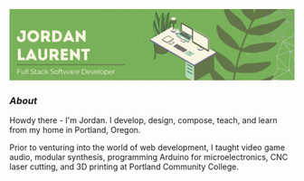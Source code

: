 ![Jordan Laurent, Full Stack Web Developer](./banner_gh_040222.png)

### _About_

Howdy there - I'm Jordan. I develop, design, compose, teach, and learn from my home in Portland, Oregon.   

Prior to venturing into the world of web development, I taught video game audio, modular synthesis, programming Arduino for microelectronics, CNC laser cutting, and 3D printing at Portland Community College. 

<!--
**jlaurentpdx/jlaurentpdx** is a ✨ _special_ ✨ repository because its `README.md` (this file) appears on your GitHub profile.

Here are some ideas to get you started:

- 🔭 I’m currently working on ...
- 🌱 I’m currently learning ...
- 👯 I’m looking to collaborate on ...
- 🤔 I’m looking for help with ...
- 💬 Ask me about ...
- 📫 How to reach me: ...
- 😄 Pronouns: ...
- ⚡ Fun fact: ...
-->

